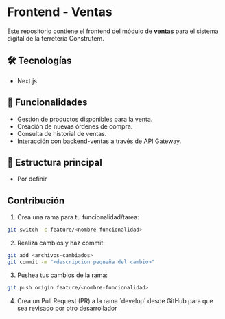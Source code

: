 # Frontend - Ventas

Este repositorio contiene el frontend del módulo de **ventas** para el sistema digital de la ferretería Construtem.

## 🛠️ Tecnologías
- Next.js

## 🚀 Funcionalidades
- Gestión de productos disponibles para la venta.
- Creación de nuevas órdenes de compra.
- Consulta de historial de ventas.
- Interacción con backend-ventas a través de API Gateway.

## 📂 Estructura principal
- Por definir

## Contribución

1. Crea una rama para tu funcionalidad/tarea:

```bash
git switch -c feature/<nombre-funcionalidad>
```

2. Realiza cambios y haz commit:

```bash
git add <archivos-cambiados>
git commit -m "<descripcion pequeña del cambio>"
```

3. Pushea tus cambios de la rama:

```bash
git push origin feature/<nombre-funcionalidad> 
```

4. Crea un Pull Request (PR) a la rama ´develop´ desde GitHub para que sea revisado por otro desarrollador
